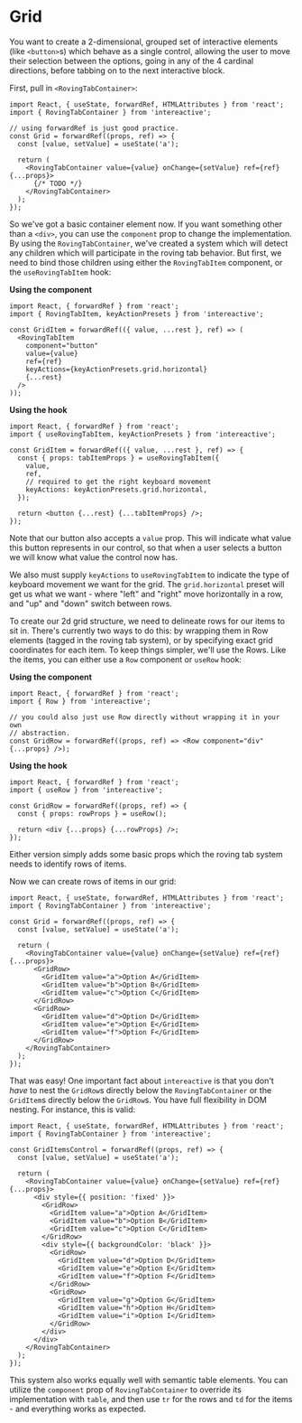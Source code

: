 # Grid

You want to create a 2-dimensional, grouped set of interactive elements (like `<button>`s) which behave as a single control, allowing the user to move their selection between the options, going in any of the 4 cardinal directions, before tabbing on to the next interactive block.

First, pull in `<RovingTabContainer>`:

```tsx
import React, { useState, forwardRef, HTMLAttributes } from 'react';
import { RovingTabContainer } from 'intereactive';

// using forwardRef is just good practice.
const Grid = forwardRef((props, ref) => {
  const [value, setValue] = useState('a');

  return (
    <RovingTabContainer value={value} onChange={setValue} ref={ref} {...props}>
      {/* TODO */}
    </RovingTabContainer>
  );
});
```

So we've got a basic container element now. If you want something other than a `<div>`, you can use the `component` prop to change the implementation. By using the `RovingTabContainer`, we've created a system which will detect any children which will participate in the roving tab behavior. But first, we need to bind those children using either the `RovingTabItem` component, or the `useRovingTabItem` hook:

**Using the component**

```tsx
import React, { forwardRef } from 'react';
import { RovingTabItem, keyActionPresets } from 'intereactive';

const GridItem = forwardRef(({ value, ...rest }, ref) => (
  <RovingTabItem
    component="button"
    value={value}
    ref={ref}
    keyActions={keyActionPresets.grid.horizontal}
    {...rest}
  />
));
```

**Using the hook**

```tsx
import React, { forwardRef } from 'react';
import { useRovingTabItem, keyActionPresets } from 'intereactive';

const GridItem = forwardRef(({ value, ...rest }, ref) => {
  const { props: tabItemProps } = useRovingTabItem({
    value,
    ref,
    // required to get the right keyboard movement
    keyActions: keyActionPresets.grid.horizontal,
  });

  return <button {...rest} {...tabItemProps} />;
});
```

Note that our button also accepts a `value` prop. This will indicate what value this button represents in our control, so that when a user selects a button we will know what value the control now has.

We also must supply `keyActions` to `useRovingTabItem` to indicate the type of keyboard movement we want for the grid. The `grid.horizontal` preset will get us what we want - where "left" and "right" move horizontally in a row, and "up" and "down" switch between rows.

To create our 2d grid structure, we need to delineate rows for our items to sit in. There's currently two ways to do this: by wrapping them in Row elements (tagged in the roving tab system), or by specifying exact grid coordinates for each item. To keep things simpler, we'll use the Rows. Like the items, you can either use a `Row` component or `useRow` hook:

**Using the component**

```tsx
import React, { forwardRef } from 'react';
import { Row } from 'intereactive';

// you could also just use Row directly without wrapping it in your own
// abstraction.
const GridRow = forwardRef((props, ref) => <Row component="div" {...props} />);
```

**Using the hook**

```tsx
import React, { forwardRef } from 'react';
import { useRow } from 'intereactive';

const GridRow = forwardRef((props, ref) => {
  const { props: rowProps } = useRow();

  return <div {...props} {...rowProps} />;
});
```

Either version simply adds some basic props which the roving tab system needs to identify rows of items.

Now we can create rows of items in our grid:

```tsx
import React, { useState, forwardRef, HTMLAttributes } from 'react';
import { RovingTabContainer } from 'intereactive';

const Grid = forwardRef((props, ref) => {
  const [value, setValue] = useState('a');

  return (
    <RovingTabContainer value={value} onChange={setValue} ref={ref} {...props}>
      <GridRow>
        <GridItem value="a">Option A</GridItem>
        <GridItem value="b">Option B</GridItem>
        <GridItem value="c">Option C</GridItem>
      </GridRow>
      <GridRow>
        <GridItem value="d">Option D</GridItem>
        <GridItem value="e">Option E</GridItem>
        <GridItem value="f">Option F</GridItem>
      </GridRow>
    </RovingTabContainer>
  );
});
```

That was easy! One important fact about `intereactive` is that you don't _have_ to nest the `GridRow`s directly below the `RovingTabContainer` or the `GridItem`s directly below the `GridRow`s. You have full flexibility in DOM nesting. For instance, this is valid:

```tsx
import React, { useState, forwardRef, HTMLAttributes } from 'react';
import { RovingTabContainer } from 'intereactive';

const GridItemsControl = forwardRef((props, ref) => {
  const [value, setValue] = useState('a');

  return (
    <RovingTabContainer value={value} onChange={setValue} ref={ref} {...props}>
      <div style={{ position: 'fixed' }}>
        <GridRow>
          <GridItem value="a">Option A</GridItem>
          <GridItem value="b">Option B</GridItem>
          <GridItem value="c">Option C</GridItem>
        </GridRow>
        <div style={{ backgroundColor: 'black' }}>
          <GridRow>
            <GridItem value="d">Option D</GridItem>
            <GridItem value="e">Option E</GridItem>
            <GridItem value="f">Option F</GridItem>
          </GridRow>
          <GridRow>
            <GridItem value="g">Option G</GridItem>
            <GridItem value="h">Option H</GridItem>
            <GridItem value="i">Option I</GridItem>
          </GridRow>
        </div>
      </div>
    </RovingTabContainer>
  );
});
```

This system also works equally well with semantic table elements. You can utilize the `component` prop of `RovingTabContainer` to override its implementation with `table`, and then use `tr` for the rows and `td` for the items - and everything works as expected.
